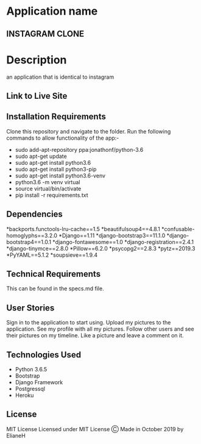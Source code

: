 # Application name

 ## INSTAGRAM CLONE

# Description
an application that is  identical to instagram


## Link to Live Site 

## Installation Requirements
  Clone this repository and navigate to the folder.
  Run the following commands to allow functionality of the app:-
  * sudo add-apt-repository ppa:jonathonf/python-3.6
  * sudo apt-get update
  * sudo apt-get install python3.6
  * sudo apt-get install python3-pip
  * sudo apt-get install python3.6-venv
  * python3.6 -m venv virtual
  * source virtual/bin/activate
  * pip install -r requirements.txt
 

## Dependencies
*backports.functools-lru-cache==1.5
*beautifulsoup4==4.8.1
*confusable-homoglyphs==3.2.0
*Django==1.11
*django-bootstrap3==11.1.0
*django-bootstrap4==1.0.1
*django-fontawesome==1.0
*django-registration==2.4.1
*django-tinymce==2.8.0
*Pillow==6.2.0
*psycopg2==2.8.3
*pytz==2019.3
*PyYAML==5.1.2
*soupsieve==1.9.4
## Technical Requirements
This can be found in the specs.md file.
## User Stories
Sign in to the application to start using.
Upload my pictures to the application.
See my profile with all my pictures.
Follow other users and see their pictures on my timeline.
Like a picture and leave a comment on it.


## Technologies Used
  * Python 3.6.5
  * Bootstrap
  * Django Framework
  * Postgressql
  * Heroku
## License
MIT License
Licensed under MIT License
Ⓒ Made in October 2019 by ElianeH
